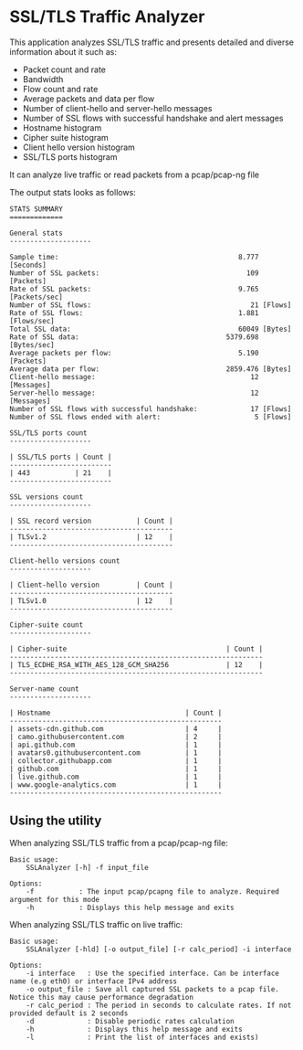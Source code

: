 SSL/TLS Traffic Analyzer
========================

This application analyzes SSL/TLS traffic and presents detailed and diverse information about it such as:
- Packet count and rate
- Bandwidth
- Flow count and rate
- Average packets and data per flow
- Number of client-hello and server-hello messages
- Number of SSL flows with successful handshake and alert messages
- Hostname histogram
- Cipher suite histogram
- Client hello version histogram
- SSL/TLS ports histogram

It can analyze live traffic or read packets from a pcap/pcap-ng file

The output stats looks as follows:

	STATS SUMMARY
	=============

	General stats
	--------------------

	Sample time:                                            8.777 [Seconds]
	Number of SSL packets:                                    109 [Packets]
	Rate of SSL packets:                                    9.765 [Packets/sec]
	Number of SSL flows:                                       21 [Flows]
	Rate of SSL flows:                                      1.881 [Flows/sec]
	Total SSL data:                                         60049 [Bytes]
	Rate of SSL data:                                    5379.698 [Bytes/sec]
	Average packets per flow:                               5.190 [Packets]
	Average data per flow:                               2859.476 [Bytes]
	Client-hello message:                                      12 [Messages]
	Server-hello message:                                      12 [Messages]
	Number of SSL flows with successful handshake:             17 [Flows]
	Number of SSL flows ended with alert:                       5 [Flows]

	SSL/TLS ports count
	--------------------

	| SSL/TLS ports | Count |
	-------------------------
	| 443           | 21    |
	-------------------------

	SSL versions count
	--------------------

	| SSL record version           | Count |
	----------------------------------------
	| TLSv1.2                      | 12    |
	----------------------------------------

	Client-hello versions count
	--------------------

	| Client-hello version         | Count |
	----------------------------------------
	| TLSv1.0                      | 12    |
	----------------------------------------

	Cipher-suite count
	--------------------

	| Cipher-suite                                       | Count |
	--------------------------------------------------------------
	| TLS_ECDHE_RSA_WITH_AES_128_GCM_SHA256              | 12    |
	--------------------------------------------------------------

	Server-name count
	--------------------

	| Hostname                                 | Count |
	----------------------------------------------------
	| assets-cdn.github.com                    | 4     |
	| camo.githubusercontent.com               | 2     |
	| api.github.com                           | 1     |
	| avatars0.githubusercontent.com           | 1     |
	| collector.githubapp.com                  | 1     |
	| github.com                               | 1     |
	| live.github.com                          | 1     |
	| www.google-analytics.com                 | 1     |
	----------------------------------------------------

Using the utility
-----------------
When analyzing SSL/TLS traffic from a pcap/pcap-ng file:

	Basic usage:
		SSLAnalyzer [-h] -f input_file

	Options:
		-f           : The input pcap/pcapng file to analyze. Required argument for this mode
		-h           : Displays this help message and exits

When analyzing SSL/TLS traffic on live traffic:

	Basic usage:
		SSLAnalyzer [-hld] [-o output_file] [-r calc_period] -i interface

	Options:
		-i interface   : Use the specified interface. Can be interface name (e.g eth0) or interface IPv4 address
		-o output_file : Save all captured SSL packets to a pcap file. Notice this may cause performance degradation
		-r calc_period : The period in seconds to calculate rates. If not provided default is 2 seconds
		-d             : Disable periodic rates calculation
		-h             : Displays this help message and exits
		-l             : Print the list of interfaces and exists)